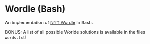 # Wordle (Bash)

An implementation of [NYT Wordle](https://www.nytimes.com/games/wordle/index.html) in Bash.

BONUS: A list of all possible Worlde solutions is available in the files `words.txt`!
